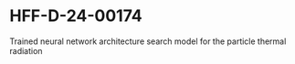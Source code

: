 # HFF-D-24-00174
Trained neural network architecture search model for the particle thermal radiation
